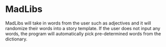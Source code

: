 # MadLibs

MadLibs will take in words from the user such as adjectives and it will randomize their words into a story template.
If the user does not input any words, the program will automatically pick pre-determined words from the dictionary. 
